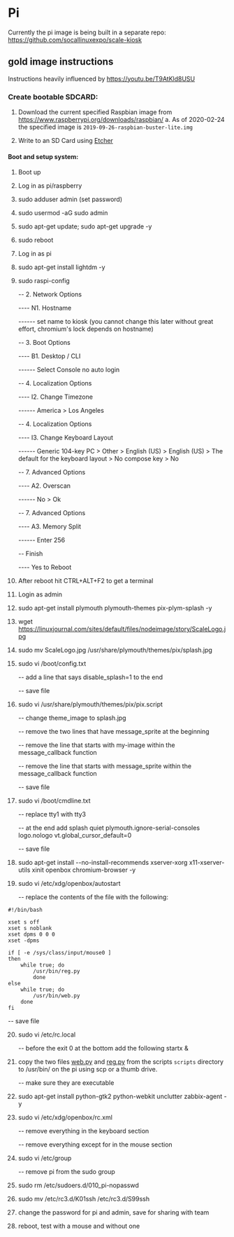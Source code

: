 # Pi

Currently the pi image is being built in a separate repo: https://github.com/socallinuxexpo/scale-kiosk

## gold image instructions

Instructions heavily influenced by https://youtu.be/T9AtKld8USU

### Create bootable SDCARD:

1. Download the current specified Raspbian image from https://www.raspberrypi.org/downloads/raspbian/
   a. As of 2020-02-24 the specified image is `2019-09-26-raspbian-buster-lite.img`

1. Write to an SD Card using [Etcher](https://www.balena.io/etcher/)

#### Boot and setup system:

1. Boot up

1. Log in as pi/raspberry

1. sudo adduser admin (set password)

1. sudo usermod -aG sudo admin

1. sudo apt-get update; sudo apt-get upgrade -y

1. sudo reboot

1. Log in as pi

1. sudo apt-get install lightdm -y

1. sudo raspi-config

   -- 2. Network Options

   ---- N1. Hostname

   ------ set name to kiosk (you cannot change this later without great effort, chromium's lock depends on hostname)

   -- 3. Boot Options

   ---- B1. Desktop / CLI

   ------ Select Console no auto login

   -- 4. Localization Options

   ---- I2. Change Timezone

   ------ America > Los Angeles

   -- 4. Localization Options

   ---- I3. Change Keyboard Layout

   ------ Generic 104-key PC > Other > English (US) > English (US) > The default for the keyboard layout > No compose key > No

   -- 7. Advanced Options

   ---- A2. Overscan

   ------ No > Ok

   -- 7. Advanced Options

   ---- A3. Memory Split

   ------ Enter 256

   -- Finish

   ---- Yes to Reboot

1. After reboot hit CTRL+ALT+F2 to get a terminal

1. Login as admin

1. sudo apt-get install plymouth plymouth-themes pix-plym-splash -y

1. wget https://linuxjournal.com/sites/default/files/nodeimage/story/ScaleLogo.jpg

1. sudo mv ScaleLogo.jpg /usr/share/plymouth/themes/pix/splash.jpg

1. sudo vi /boot/config.txt

   -- add a line that says disable_splash=1 to the end

   -- save file

1. sudo vi /usr/share/plymouth/themes/pix/pix.script

   -- change theme_image to splash.jpg

   -- remove the two lines that have message_sprite at the beginning

   -- remove the line that starts with my-image within the message_callback function

   -- remove the line that starts with message_sprite within the message_callback function

   -- save file

1. sudo vi /boot/cmdline.txt

   -- replace tty1 with tty3

   -- at the end add splash quiet plymouth.ignore-serial-consoles logo.nologo vt.global_cursor_default=0

   -- save file

1. sudo apt-get install --no-install-recommends xserver-xorg x11-xserver-utils xinit openbox chromium-browser -y

1. sudo vi /etc/xdg/openbox/autostart

   -- replace the contents of the file with the following:

```
#!/bin/bash

xset s off
xset s noblank
xset dpms 0 0 0
xset -dpms

if [ -e /sys/class/input/mouse0 ]
then
	while true; do
		/usr/bin/reg.py
        done
else
	while true; do
		/usr/bin/web.py
	done
fi
```

-- save file

20. sudo vi /etc/rc.local

    -- before the exit 0 at the bottom add the following
    startx &

01. copy the two files [web.py](./scripts/web.py) and [reg.py](./scripts/reg.py) from the scripts `scripts` directory to /usr/bin/ on the pi using scp or a thumb drive.

    -- make sure they are executable

01. sudo apt-get install python-gtk2 python-webkit unclutter zabbix-agent -y

01. sudo vi /etc/xdg/openbox/rc.xml

    -- remove everything in the keyboard section

    -- remove everything except for <doubleClickTime> in the mouse section

01. sudo vi /etc/group

    -- remove pi from the sudo group

01. sudo rm /etc/sudoers.d/010_pi-nopasswd

01. sudo mv /etc/rc3.d/K01ssh /etc/rc3.d/S99ssh

01. change the password for pi and admin, save for sharing with team

01. reboot, test with a mouse and without one
